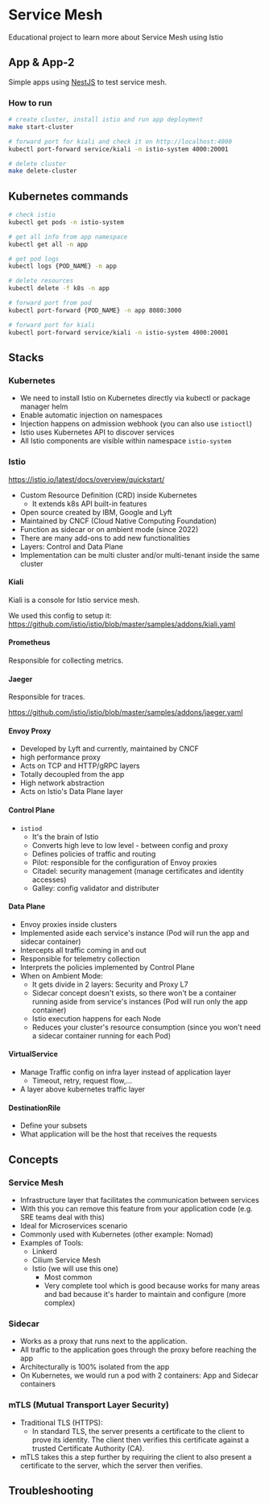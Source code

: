 # Service Mesh

Educational project to learn more about Service Mesh using Istio

## App & App-2

Simple apps using [NestJS](https://docs.nestjs.com/) to test service mesh.

### How to run

```sh
# create cluster, install istio and run app deployment
make start-cluster

# forward port for kiali and check it on http://localhost:4000
kubectl port-forward service/kiali -n istio-system 4000:20001

# delete cluster
make delete-cluster
```

## Kubernetes commands

```sh
# check istio
kubectl get pods -n istio-system

# get all info from app namespace
kubectl get all -n app

# get pod logs
kubectl logs {POD_NAME} -n app

# delete resources
kubectl delete -f k8s -n app

# forward port from pod
kubectl port-forward {POD_NAME} -n app 8080:3000

# forward port for kiali
kubectl port-forward service/kiali -n istio-system 4000:20001
```

## Stacks

### Kubernetes

- We need to install Istio on Kubernetes directly via kubectl or package manager helm
- Enable automatic injection on namespaces
- Injection happens on admission webhook (you can also use `istioctl`)
- Istio uses Kubernetes API to discover services
- All Istio components are visible within namespace `istio-system`

### Istio

https://istio.io/latest/docs/overview/quickstart/

- Custom Resource Definition (CRD) inside Kubernetes
  - It extends k8s API built-in features
- Open source created by IBM, Google and Lyft
- Maintained by CNCF (Cloud Native Computing Foundation)
- Function as sidecar or on ambient mode (since 2022)
- There are many add-ons to add new functionalities
- Layers: Control and Data Plane
- Implementation can be multi cluster and/or multi-tenant inside the same cluster

#### Kiali

Kiali is a console for Istio service mesh.

We used this config to setup it:
https://github.com/istio/istio/blob/master/samples/addons/kiali.yaml

#### Prometheus

Responsible for collecting metrics.

#### Jaeger

Responsible for traces.

https://github.com/istio/istio/blob/master/samples/addons/jaeger.yaml

#### Envoy Proxy

- Developed by Lyft and currently, maintained by CNCF
- high performance proxy
- Acts on TCP and HTTP/gRPC layers
- Totally decoupled from the app
- High network abstraction
- Acts on Istio's Data Plane layer

#### Control Plane

- `istiod`
  - It's the brain of Istio
  - Converts high leve to low level - between config and proxy
  - Defines policies of traffic and routing
  - Pilot: responsible for the configuration of Envoy proxies
  - Citadel: security management (manage certificates and identity accesses)
  - Galley: config validator and distributer

#### Data Plane

- Envoy proxies inside clusters
- Implemented aside each service's instance (Pod will run the app and sidecar container)
- Intercepts all traffic coming in and out
- Responsible for telemetry collection
- Interprets the policies implemented by Control Plane
- When on Ambient Mode:
  - It gets divide in 2 layers: Security and Proxy L7
  - Sidecar concept doesn't exists, so there won't be a container running aside from service's instances (Pod will run only the app container)
  - Istio execution happens for each Node
  - Reduces your cluster's resource consumption (since you won't need a sidecar container running for each Pod)

#### VirtualService

- Manage Traffic config on infra layer instead of application layer
  - Timeout, retry, request flow,...
- A layer above kubernetes traffic layer

#### DestinationRile

- Define your subsets
- What application will be the host that receives the requests

## Concepts

### Service Mesh

- Infrastructure layer that facilitates the communication between services
- With this you can remove this feature from your application code (e.g. SRE teams deal with this)
- Ideal for Microservices scenario
- Commonly used with Kubernetes (other example: Nomad)
- Examples of Tools:
  - Linkerd
  - Cilium Service Mesh
  - Istio (we will use this one)
    - Most common
    - Very complete tool which is good because works for many areas and bad because it's harder to maintain and configure (more complex)

### Sidecar

- Works as a proxy that runs next to the application.
- All traffic to the application goes through the proxy before reaching the app
- Architecturally is 100% isolated from the app
- On Kubernetes, we would run a pod with 2 containers: App and Sidecar containers

### mTLS (Mutual Transport Layer Security)

- Traditional TLS (HTTPS):
  - In standard TLS, the server presents a certificate to the client to prove its identity. The client then verifies this certificate against a trusted Certificate Authority (CA).
- mTLS takes this a step further by requiring the client to also present a certificate to the server, which the server then verifies.

## Troubleshooting
